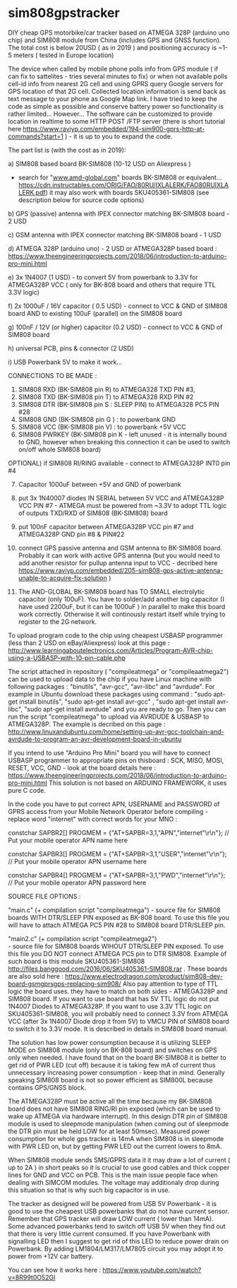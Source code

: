 # sim808gpstracker
DIY cheap GPS motorbike/car tracker based on  ATMEGA 328P (arduino uno chip) and SIM808 module from China (includes GPS and GNSS function). The total cost is below 20USD ( as in 2019 ) and positioning accuracy is ~1-5 meters ( tested in Europe location)

The device when called by mobile phone polls info from GPS module ( if can fix to sattelites - tries several minutes to fix) or when not available polls cell-id info from nearest 2G cell and  using GPRS  query Google servers for GPS location of that 2G cell. Collected location information is send back as text message to your phone as Google Map link. I have tried to keep the code as simple as possible and conserve battery power so functionality is rather limited... However...
The software can be customized to provide location in realtime to some HTTP POST /FTP server (there is short tutorial here https://www.raviyp.com/embedded/194-sim900-gprs-http-at-commands?start=1 ) - it is up to you to expand the code. 

The part list is (with the cost as in 2019):

a) SIM808 based board BK-SIM808 (10-12 USD on Aliexpress )
 - search for "www.amd-global.com" boards BK-SIM808 or equivalent...
   https://cdn.instructables.com/ORIG/FAO/80RU/IXLALERK/FAO80RUIXLALERK.pdf)
   it may also work with boards SKU405361-SIM808 (see description below for source code options)
   
b) GPS (passive) antenna with IPEX connector matching BK-SIM808 board - 2 USD

c) GSM antenna with IPEX connector matching BK-SIM808 board - 1 USD

d) ATMEGA 328P (arduino uno) - 2 USD or ATMEGA328P based board : https://www.theengineeringprojects.com/2018/06/introduction-to-arduino-pro-mini.html  

e) 3x 1N4007 (1 USD) - to convert 5V from powerbank to 3.3V for ATMEGA328P VCC ( only for BK-808 board and others that require TTL 3.3V logic)

f) 2x 1000uF / 16V capacitor ( 0.5 USD) - connect to VCC & GND of SIM808 board 
   AND to existing 100uF (parallel) on the SIM808 board

g) 100nF / 12V (or higher)  capacitor (0.2 USD) - connect to VCC & GND of SIM808 board

h) universal PCB, pins & connector (2 USD)

i) USB Powerbank 5V to make it work...

CONNECTIONS TO BE MADE :

1) SIM808 RXD (BK-SIM808 pin R) to ATMEGA328 TXD PIN #3,
2) SIM808 TXD (BK-SIM808 pin T) to ATMEGA328 RXD PIN #2
3) SIM808 DTR (BK-SIM808 pin S : SLEEP PIN) to ATMEGA328 PC5 PIN #28
4) SIM808 GND (BK-SIM808 pin G ) : to powerbank GND 
5) SIM808 VCC (BK-SIM808 pin V)  : to powerbank +5V VCC
6) SIM808 PWRKEY (BK-SIM808 pin K - left unused - it is internally bound to GND, however when breaking this connection it can be used to switch on/off whole SIM808 board)

OPTIONAL) if SIM808 RI/RING available - connect to ATMEGA328P INT0 pin #4 

7) Capacitor 1000uF between +5V and GND of powerbank 

8) put 3x 1N40007 diodes IN SERIAL between 5V VCC and ATMEGA328P VCC PIN #7 - ATMEGA must be powered from ~3.3V to adopt TTL logic of outputs TXD/RXD of SIM808 (BK-SIM808) board

9) put 100nF capacitor between ATMEGA328P VCC pin #7 and ATMEGA328P GND pin #8 & PIN#22

10) connect GPS passive antenna and GSM antenna to BK-SIM808 board. Probably it can work with active GPS antenna (but you would need to add another resistor for pullup antenna input to VCC - decribed here https://www.raviyp.com/embedded/205-sim808-gps-active-antenna-unable-to-acquire-fix-solution )

11) The AND-GLOBAL BK-SIM808 board has TO SMALL electrolytic capacitor (only 100uF). You have to solder/add another big capacitor (I have used 2200uF, but it can be 1000uF ) in parallel to make this board work correctly. Otherwise it will continously restart itself while trying to register to the 2G network.

To upload program code to the chip using cheapest USBASP programmer (less than 2 USD on eBay/Aliexpress) 
look at this page : http://www.learningaboutelectronics.com/Articles/Program-AVR-chip-using-a-USBASP-with-10-pin-cable.php

The script attached in repository ( "compileatmega" or "compileaatmega2") can be used to upload data to the chip if you have Linux machine with following packages : "binutils", "avr-gcc", "avr-libc" and "avrdude". For example in Ubuntu download these packages using command : "sudo apt-get install binutils", "sudo apt-get install avr-gcc" , "sudo apt-get install avr-libc",  "sudo apt-get install avrdude"  and you are ready to go. Then you can run the script "compileatmega" to upload via AVRDUDE & USBASP to ATMEGA328P. The example is decribed on this page :  http://www.linuxandubuntu.com/home/setting-up-avr-gcc-toolchain-and-avrdude-to-program-an-avr-development-board-in-ubuntu


If you intend to use "Arduino Pro Mini" board you will have to connect USBASP programmer to appropriate pins on thisboard : SCK, MISO, MOSI, RESET, VCC, GND - look at the board details here : https://www.theengineeringprojects.com/2018/06/introduction-to-arduino-pro-mini.html
This solution is not based on ARDUINO FRAMEWORK, it uses pure C code.

In the code you have to put correct APN, USERNAME and PASSWORD of GPRS access from your Mobile Network Operator before compiling - replace word "internet" with correct words for your MNO :

constchar SAPBR2[] PROGMEM = {"AT+SAPBR=3,1,\"APN\",\"internet\"\r\n"}; // Put your mobile operator APN name here

constchar SAPBR3[] PROGMEM = {"AT+SAPBR=3,1,\"USER\",\"internet\"\r\n"}; // Put your mobile operator APN username here

constchar SAPBR4[] PROGMEM = {"AT+SAPBR=3,1,\"PWD\",\"internet\"\r\n"}; // Put your mobile operator APN password here

SOURCE FILE OPTIONS :

"main.c"  (+ compilation script "compileatmega") 
    - source file for SIM808 boards WITH DTR/SLEEP PIN exposed as BK-808 board. To use this file you will have to attach ATMEGA PC5 PIN #28 to SIM808 board DTR/SLEEP pin. 

"main2.c"  (+ compilation script "compileatmega2")  
    - source file for SIM808 boards WIHOUT DTR/SLEEP PIN exposed. To use this file you DO NOT connect ATMEGA PC5 pin to DTR SIM808.  Example of such board is this module SKU405361-SIM808 http://files.banggood.com/2016/06/SKU405361-SIM808.rar . These boards are also sold here : https://www.electrodragon.com/product/sim808-dev-board-gsmgprsgps-replacing-sim908/
Also pay attention to type of TTL logic the board uses. they have to match on both sides - ATMEGA328P and SIM808 board. 
If you want to use board that has 5V TTL logic do not put 1N4007 Diodes to ATMEGA328P. If you want to use 3.3V TTL logic on SKU405361-SIM808, you will probably need to connect 3.3V from ATMEGA VCC (after 3x 1N4007 Diode drop it from 5V) to VMCU PIN of SIM808 board to switch it to 3.3V mode. It is described in details in SIM808 board manual.


The solution has low power consumption because it is utilizing SLEEP MODE on SIM808 module (only on BK-808 board) and switches on GPS only when needed.
I have found that on the board BK-SIM808 it is better to get rid of PWR LED (cut off)  because it is taking few mA of current thus unnecessary increasing power consumption - keep that in mind. Generally speaking SIM808 board is not so  power efficient as SIM800L because contains GPS/GNSS block.

The ATMEGA328P must be active all the time because my BK-SIM808 board does not have SIM808 RING/RI pin exposed (which can be used to wake up ATMEGA via hardware interrupt). In this design DTR pin of SIM808 module is used to sleepmode manipulation (when  coming out of sleepmode the DTR pin must be held LOW for at least 50msec). 
Measured power consumption for whole gps tracker is 14mA when SIM808 is in sleepmode with PWR LED on, but by getting PWR LED out the current lowers to 8mA.

When SIM808 module sends SMS/GPRS data it it may draw a lot of current ( up to 2A ) in short peaks so it is crucial to use good cables and thick copper lines for GND and VCC on PCB. This is the main issue people face when dealing with SIMCOM modules. The voltage may additionaly drop during this situation so that is why such big capacitor is in use. 

The tracker as designed will  be powered  from USB 5V Powerbank - it is good to use the cheapest USB powerbanks that do not have current sensor. Remember that GPS tracker will draw LOW current ( lower than 14mA). Some advanced powerbanks tend to switch off USB 5V when they find out that there is very little current consumed. If you have Powerbank with signalling LED then I suggest to get rid of this LED to reduce power drain on Powerbank.
By adding LM1804/LM317/LM7805 circuit you may adopt it to power from +12V car battery.

You can see how it works here : https://www.youtube.com/watch?v=8R99t0O52GI

